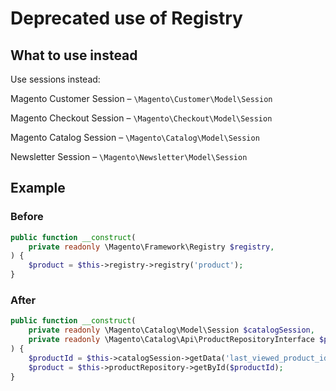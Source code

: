 # Deprecated use of Registry

## What to use instead

Use sessions instead:

Magento Customer Session – `\Magento\Customer\Model\Session`

Magento Checkout Session – `\Magento\Checkout\Model\Session`

Magento Catalog Session – `\Magento\Catalog\Model\Session`

Newsletter Session – `\Magento\Newsletter\Model\Session`

## Example

### Before

```php
public function __construct(
    private readonly \Magento\Framework\Registry $registry,
) {
    $product = $this->registry->registry('product');
}
```

### After

```php
public function __construct(
    private readonly \Magento\Catalog\Model\Session $catalogSession,
    private readonly \Magento\Catalog\Api\ProductRepositoryInterface $productRepository
) {
    $productId = $this->catalogSession->getData('last_viewed_product_id');
    $product = $this->productRepository->getById($productId);
}
```